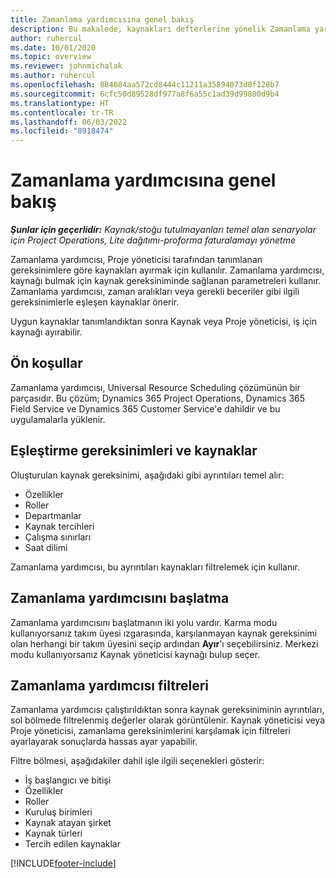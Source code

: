 ```yaml
---
title: Zamanlama yardımcısına genel bakış
description: Bu makalede, kaynakları defterlerine yönelik Zamanlama yardımcısı ile çalışma hakkında bilgi verilmektedir.
author: ruhercul
ms.date: 10/01/2020
ms.topic: overview
ms.reviewer: johnmichalak
ms.author: ruhercul
ms.openlocfilehash: 884684aa572cd8444c11211a35894073d0f128b7
ms.sourcegitcommit: 6cfc50d89528df977a8f6a55c1ad39d99800d9b4
ms.translationtype: HT
ms.contentlocale: tr-TR
ms.lasthandoff: 06/03/2022
ms.locfileid: "8918474"
---
```

# <a name="schedule-assistant-overview"></a>Zamanlama yardımcısına genel bakış

_**Şunlar için geçerlidir:** Kaynak/stoğu tutulmayanları temel alan senaryolar için Project Operations, Lite dağıtımı-proforma faturalamayı yönetme_

Zamanlama yardımcısı, Proje yöneticisi tarafından tanımlanan gereksinimlere göre kaynakları ayırmak için kullanılır. Zamanlama yardımcısı, kaynağı bulmak için kaynak gereksiniminde sağlanan parametreleri kullanır. Zamanlama yardımcısı, zaman aralıkları veya gerekli beceriler gibi ilgili gereksinimlerle eşleşen kaynaklar önerir.

Uygun kaynaklar tanımlandıktan sonra Kaynak veya Proje yöneticisi, iş için kaynağı ayırabilir.

## <a name="prerequisites"></a>Ön koşullar

Zamanlama yardımcısı, Universal Resource Scheduling çözümünün bir parçasıdır. Bu çözüm; Dynamics 365 Project Operations, Dynamics 365 Field Service ve Dynamics 365 Customer Service'e dahildir ve bu uygulamalarla yüklenir.

## <a name="matching-requirements-and-resources"></a>Eşleştirme gereksinimleri ve kaynaklar

Oluşturulan kaynak gereksinimi, aşağıdaki gibi ayrıntıları temel alır:

-   Özellikler
-   Roller
-   Departmanlar
-   Kaynak tercihleri
-   Çalışma sınırları
-   Saat dilimi

Zamanlama yardımcısı, bu ayrıntıları kaynakları filtrelemek için kullanır.

## <a name="launch-the-schedule-assistant"></a>Zamanlama yardımcısını başlatma

Zamanlama yardımcısını başlatmanın iki yolu vardır. Karma modu kullanıyorsanız takım üyesi ızgarasında, karşılanmayan kaynak gereksinimi olan herhangi bir takım üyesini seçip ardından **Ayır**'ı seçebilirsiniz. Merkezi modu kullanıyorsanız Kaynak yöneticisi kaynağı bulup seçer.

## <a name="schedule-assistant-filters"></a>Zamanlama yardımcısı filtreleri

Zamanlama yardımcısı çalıştırıldıktan sonra kaynak gereksiniminin ayrıntıları, sol bölmede filtrelenmiş değerler olarak görüntülenir. Kaynak yöneticisi veya Proje yöneticisi, zamanlama gereksinimlerini karşılamak için filtreleri ayarlayarak sonuçlarda hassas ayar yapabilir.

Filtre bölmesi, aşağıdakiler dahil işle ilgili seçenekleri gösterir:

-   İş başlangıcı ve bitişi
-   Özellikler
-   Roller
-   Kuruluş birimleri
-   Kaynak atayan şirket
-   Kaynak türleri
-   Tercih edilen kaynaklar


[!INCLUDE[footer-include](../includes/footer-banner.md)]